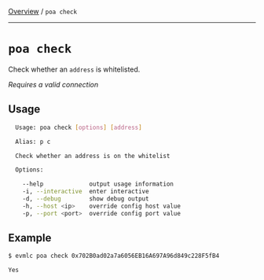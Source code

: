 [Overview](README.md) / `poa check`

---

# `poa check`

Check whether an `address` is whitelisted.

_*Requires a valid connection*_

## Usage

```bash
  Usage: poa check [options] [address]

  Alias: p c

  Check whether an address is on the whitelist

  Options:

    --help             output usage information
    -i, --interactive  enter interactive
    -d, --debug        show debug output
    -h, --host <ip>    override config host value
    -p, --port <port>  override config port value
```

## Example

```bash
$ evmlc poa check 0x702B0ad02a7a6056EB16A697A96d849c228F5fB4

Yes
```
